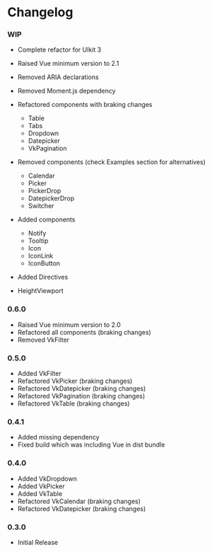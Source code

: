 # Changelog

### WIP

 - Complete refactor for UIkit 3
 - Raised Vue minimum version to 2.1
 - Removed ARIA declarations
 - Removed Moment.js dependency
 - Refactored components with braking changes
   - Table
   - Tabs
   - Dropdown
   - Datepicker
   - VkPagination
 - Removed components (check Examples section for alternatives)
   - Calendar
   - Picker
   - PickerDrop
   - DatepickerDrop
   - Switcher

  - Added components
    - Notify
    - Tooltip
    - Icon
    - IconLink
    - IconButton

  - Added Directives
   - HeightViewport

### 0.6.0

 - Raised Vue minimum version to 2.0
 - Refactored all components (braking changes)
 - Removed VkFilter

### 0.5.0

 - Added VkFilter
 - Refactored VkPicker (braking changes)
 - Refactored VkDatepicker (braking changes)
 - Refactored VkPagination (braking changes)
 - Refactored VkTable (braking changes)

### 0.4.1

 - Added missing dependency
 - Fixed build which was including Vue in dist bundle

### 0.4.0

 - Added VkDropdown
 - Added VkPicker
 - Added VkTable
 - Refactored VkCalendar (braking changes)
 - Refactored VkDatepicker (braking changes)

### 0.3.0

 - Initial Release
